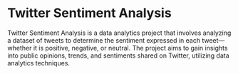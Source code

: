 # Twitter Sentiment Analysis
Twitter Sentiment Analysis is a data analytics project that involves analyzing a dataset of tweets to determine the sentiment expressed in each tweet—whether it is positive, negative, or neutral. The project aims to gain insights into public 
opinions, trends, and sentiments shared on Twitter, utilizing data analytics techniques.
